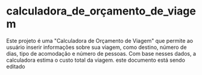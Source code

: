 # calculadora_de_orçamento_de_viagem
Este projeto é uma "Calculadora de Orçamento de Viagem" que permite ao usuário inserir informações sobre sua viagem, como destino, número de dias, tipo de acomodação e número de pessoas. Com base nesses dados, a calculadora estima o custo total da viagem. este documento está sendo editado

